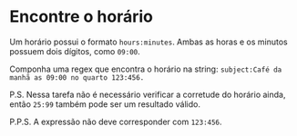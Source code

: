 # Encontre o horário

Um horário possui o formato `hours:minutes`. Ambas as horas e os minutos possuem dois dígitos, como `09:00`.

Componha uma regex que encontra o horário na string: `subject:Café da manhã as 09:00 no quarto 123:456.`

P.S. Nessa tarefa não é necessário verificar a corretude do horário ainda, então `25:99` também pode ser um resultado válido.

P.P.S. A expressão não deve corresponder com `123:456`.
